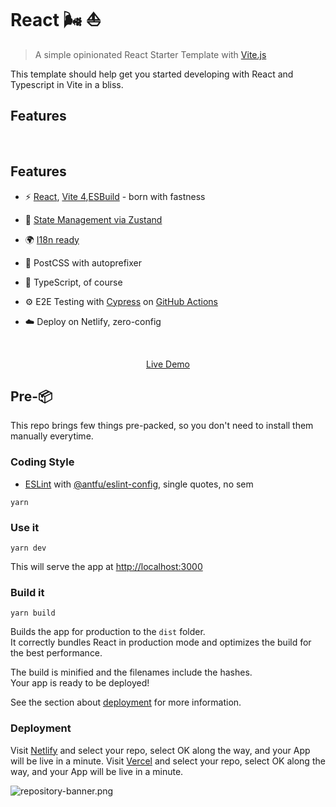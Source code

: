 # React 🌬 ⛵️

> A simple opinionated React Starter Template with [Vite.js](https://vitejs.dev/)

This template should help get you started developing with React and Typescript in Vite in a bliss.

## Features

<br>

## Features

- ⚡️ [React](https://github.com/react/react), [Vite 4](https://github.com/vitejs/vite),[ESBuild](https://github.com/evanw/esbuild) - born with fastness

- 🍍 [State Management via Zustand](https://github.com/pmndrs/zustand)
- 🌍 [I18n ready](./locales)

- 🔧 PostCSS with autoprefixer

- 🦾 TypeScript, of course

- ⚙️ E2E Testing with [Cypress](https://cypress.io/) on [GitHub Actions](https://github.com/features/actions)

- ☁️ Deploy on Netlify, zero-config

<br>

<p align='center'><a href="https://reanime.vercel.app/"> Live Demo</a><p>

## Pre-📦

This repo brings few things pre-packed, so you don't need to install them manually everytime.

### Coding Style
- [ESLint](https://eslint.org/) with [@antfu/eslint-config](https://github.com/antfu/eslint-config), single quotes, no sem

```
yarn
```

### Use it

```
yarn dev
```

This will serve the app at [http://localhost:3000](http://localhost:3000)

### Build it

```
yarn build
```

Builds the app for production to the `dist` folder.<br>
It correctly bundles React in production mode and optimizes the build for the best performance.

The build is minified and the filenames include the hashes.<br>
Your app is ready to be deployed!

See the section about [deployment](#deployment) for more information.

### Deployment

Visit [Netlify](https://app.netlify.com/start) and select your repo, select OK along the way, and your App will be live in a minute.
Visit [Vercel](https://vercel) and select your repo, select OK along the way, and your App will be live in a minute.

![repository-banner.png](https://res.cloudinary.com/alvarosaburido/image/upload/v1612193118/as-portfolio/Repo_Banner_kexozw.png)
